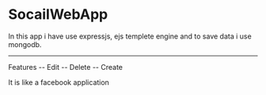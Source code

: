 # SocailWebApp

In this app i have use expressjs, ejs templete engine and to save data i use mongodb.

----------

Features
-- Edit
-- Delete
-- Create 

It is like a facebook application

